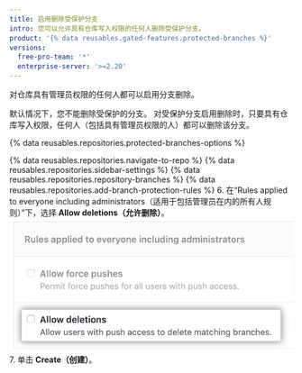 ```yaml
---
title: 启用删除受保护分支
intro: 您可以允许具有仓库写入权限的任何人删除受保护分支。
product: '{% data reusables.gated-features.protected-branches %}'
versions:
  free-pro-team: '*'
  enterprise-server: '>=2.20'
---
```


对仓库具有管理员权限的任何人都可以启用分支删除。

默认情况下，您不能删除受保护的分支。 对受保护分支启用删除时，只要具有仓库写入权限，任何人（包括具有管理员权限的人）都可以删除该分支。

{% data reusables.repositories.protected-branches-options %}

{% data reusables.repositories.navigate-to-repo %}
{% data reusables.repositories.sidebar-settings %}
{% data reusables.repositories.repository-branches %}
{% data reusables.repositories.add-branch-protection-rules %}
6. 在“Rules applied to everyone including administrators（适用于包括管理员在内的所有人规则）”下，选择 **Allow deletions（允许删除）**。 ![允许分支删除选项](/assets/images/help/repository/allow-branch-deletions.png)
7. 单击 **Create（创建）**。
